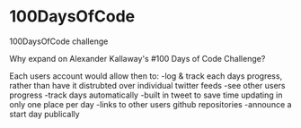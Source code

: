 # 100DaysOfCode
100DaysOfCode challenge

Why expand on Alexander Kallaway's #100 Days of Code Challenge? 

Each users account would allow then to: 
-log & track each days progress, rather than have it distrubted over individual twitter feeds
-see other users progress
-track days automatically
-built in tweet to save time updating in only one place per day
-links to other users github repositories
-announce a start day publically
